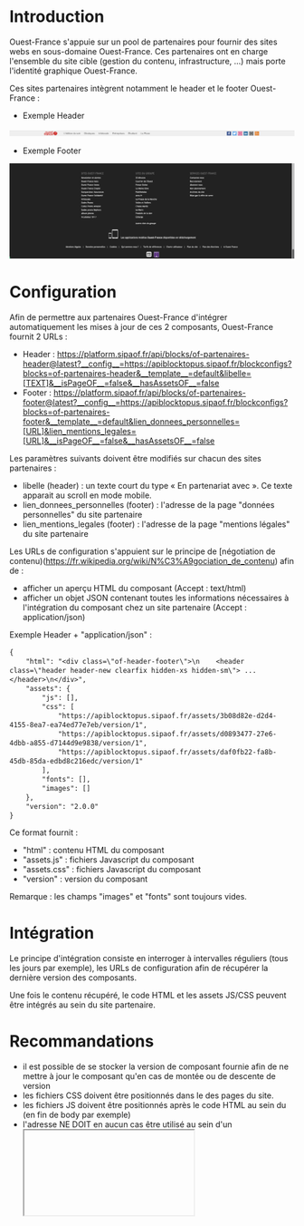 # Introduction
Ouest-France s'appuie sur un pool de partenaires pour fournir des sites webs en sous-domaine Ouest-France.
Ces partenaires ont en charge l'ensemble du site cible (gestion du contenu, infrastructure, ...) mais porte l'identité graphique Ouest-France.

Ces sites partenaires intègrent notamment le header et le footer Ouest-France :

- Exemple Header

![Header](exemple-header.png)

- Exemple Footer

![Footer](exemple-footer.png)

# Configuration
Afin de permettre aux partenaires Ouest-France d'intégrer automatiquement les mises à jour de ces 2 composants, Ouest-France fournit 2 URLs :

- Header : https://platform.sipaof.fr/api/blocks/of-partenaires-header@latest?__config__=https://apiblocktopus.sipaof.fr/blockconfigs?blocks=of-partenaires-header&__template__=default&libelle=[TEXT]&__isPageOF__=false&__hasAssetsOF__=false
- Footer : https://platform.sipaof.fr/api/blocks/of-partenaires-footer@latest?__config__=https://apiblocktopus.sipaof.fr/blockconfigs?blocks=of-partenaires-footer&__template__=default&lien_donnees_personnelles=[URL]&lien_mentions_legales=[URL]&__isPageOF__=false&__hasAssetsOF__=false  
 
Les paramètres suivants doivent être modifiés sur chacun des sites partenaires :

- libelle (header) : un texte court du type « En partenariat avec <nom-partenaire> ». Ce texte apparait au scroll en mode mobile.
- lien_donnees_personnelles (footer) : l'adresse de la page "données personnelles" du site partenaire
- lien_mentions_legales (footer) : l'adresse de la page "mentions légales" du site partenaire

Les URLs de configuration s'appuient sur le principe de [négotiation de contenu)(https://fr.wikipedia.org/wiki/N%C3%A9gociation_de_contenu) afin de :
- afficher un aperçu HTML du composant (Accept : text/html)
- afficher un objet JSON contenant toutes les informations nécessaires à l'intégration du composant chez un site partenaire (Accept : application/json)

Exemple Header + "application/json" :

```
{
    "html": "<div class=\"of-header-footer\">\n    <header class=\"header header-new clearfix hidden-xs hidden-sm\"> ... </header>\n</div>",
    "assets": {
        "js": [],
        "css": [
            "https://apiblocktopus.sipaof.fr/assets/3b08d82e-d2d4-4155-8ea7-ea74ed77e7eb/version/1",
            "https://apiblocktopus.sipaof.fr/assets/d0893477-27e6-4dbb-a855-d7144d9e9838/version/1",
            "https://apiblocktopus.sipaof.fr/assets/daf0fb22-fa8b-45db-85da-edbd8c216edc/version/1"
        ],
        "fonts": [],
        "images": []
    },
    "version": "2.0.0"
}
```

Ce format fournit :

- "html" : contenu HTML du composant
- "assets.js" : fichiers Javascript du composant
- "assets.css" : fichiers Javascript du composant
- "version" : version du composant

Remarque : les champs "images" et "fonts" sont toujours vides.


# Intégration
Le principe d'intégration consiste en interroger à intervalles réguliers (tous les jours par exemple), les URLs de configuration afin
de récupérer la dernière version des composants.

Une fois le contenu récupéré, le code HTML et les assets JS/CSS peuvent être intégrés au sein du site partenaire.

# Recommandations
- il est possible de se stocker la version de composant fournie afin de ne mettre à jour le composant qu'en cas de montée ou de descente de version
- les fichiers CSS doivent être positionnés dans le <head> des pages du site.
- les fichiers JS doivent être positionnés après le code HTML au sein du <body> (en fin de body par exemple)
- l'adresse NE DOIT en aucun cas être utilisé au sein d'un <iframe> (ie. avec "Accept: text/html")
